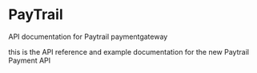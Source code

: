 # PayTrail
API documentation for Paytrail paymentgateway

this is the API reference and example documentation for the new Paytrail Payment API
